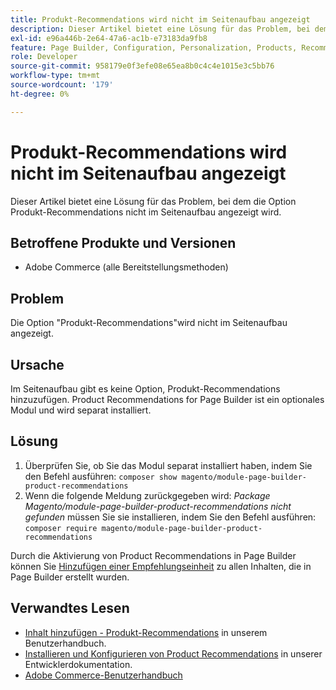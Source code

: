 ```yaml
---
title: Produkt-Recommendations wird nicht im Seitenaufbau angezeigt
description: Dieser Artikel bietet eine Lösung für das Problem, bei dem die Option Produkt-Recommendations nicht im Seitenaufbau angezeigt wird.
exl-id: e96a446b-2e64-47a6-ac1b-e73183da9fb8
feature: Page Builder, Configuration, Personalization, Products, Recommendations
role: Developer
source-git-commit: 958179e0f3efe08e65ea8b0c4c4e1015e3c5bb76
workflow-type: tm+mt
source-wordcount: '179'
ht-degree: 0%

---
```


# Produkt-Recommendations wird nicht im Seitenaufbau angezeigt

Dieser Artikel bietet eine Lösung für das Problem, bei dem die Option Produkt-Recommendations nicht im Seitenaufbau angezeigt wird.

## Betroffene Produkte und Versionen

* Adobe Commerce (alle Bereitstellungsmethoden)

## Problem

Die Option &quot;Produkt-Recommendations&quot;wird nicht im Seitenaufbau angezeigt.

## Ursache

Im Seitenaufbau gibt es keine Option, Produkt-Recommendations hinzuzufügen. Product Recommendations for Page Builder ist ein optionales Modul und wird separat installiert.

## Lösung

1. Überprüfen Sie, ob Sie das Modul separat installiert haben, indem Sie den Befehl ausführen: `composer show magento/module-page-builder-product-recommendations`
1. Wenn die folgende Meldung zurückgegeben wird: *Package Magento/module-page-builder-product-recommendations nicht gefunden* müssen Sie sie installieren, indem Sie den Befehl ausführen: `composer require magento/module-page-builder-product-recommendations`

Durch die Aktivierung von Product Recommendations in Page Builder können Sie [Hinzufügen einer Empfehlungseinheit](https://experienceleague.adobe.com/docs/commerce-admin/page-builder/add-content/recommendations.html) zu allen Inhalten, die in Page Builder erstellt wurden.

## Verwandtes Lesen

* [Inhalt hinzufügen - Produkt-Recommendations](https://experienceleague.adobe.com/docs/commerce-admin/page-builder/add-content/recommendations.html) in unserem Benutzerhandbuch.
* [Installieren und Konfigurieren von Product Recommendations](https://devdocs.magento.com/recommendations/install-configure.html) in unserer Entwicklerdokumentation.
* [Adobe Commerce-Benutzerhandbuch](https://docs.magento.com/user-guide/)
